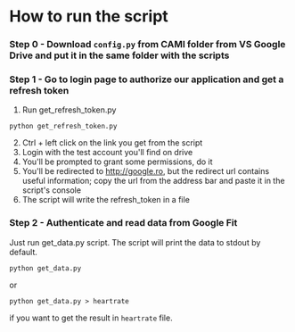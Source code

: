 How to run the script
=====================
### Step 0 - Download ```config.py``` from CAMI folder from VS Google Drive and put it in the same folder with the scripts
### Step 1 - Go to login page to authorize our application and get a refresh token
1. Run get_refresh_token.py
 ```
 python get_refresh_token.py
 ```
2. Ctrl + left click on the link you get from the script
3. Login with the test account you'll find on drive
4. You'll be prompted to grant some permissions, do it
5. You'll be redirected to http://google.ro, but the redirect url contains useful information; copy the url from the address bar and paste it in the script's console
6. The script will write the refresh_token in a file

### Step 2 - Authenticate and read data from Google Fit
Just run get_data.py script. The script will print the data to stdout by default.

```
python get_data.py
```
or 
```
python get_data.py > heartrate
```
if you want to get the result in ```heartrate``` file.